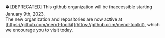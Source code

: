 :no_entry: [DEPRECATED] This github organization will be inaccessible starting January 9th, 2023.  
The new organization and repositories are now active at [https://github.com/mend-toolkit](https://github.com/mend-toolkit), which we encourage you to visit today.
